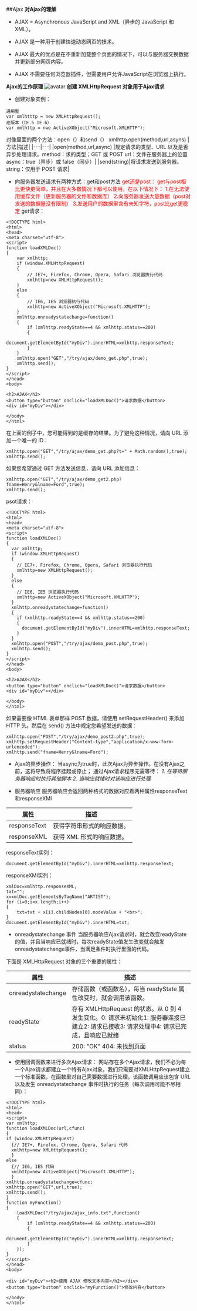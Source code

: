 ##Ajax
**对Ajax的理解**
+ AJAX = Asynchronous JavaScript and XML（异步的 JavaScript 和 XML）。

+ AJAX 是一种用于创建快速动态网页的技术。

+ AJAX 最大的优点是在不重新加载整个页面的情况下，可以与服务器交换数据并更新部分网页内容。

+ AJAX 不需要任何浏览器插件，但需要用户允许JavaScript在浏览器上执行。

**Ajax的工作原理**
![avatar](/img/Ajax1.png)
**创建 XMLHttpRequest 对象用于Ajax请求**
+ 创建对象实例：
```
通用型
var xmlhtttp = new XMLHttpRequest();
老版本（IE.5 IE.6）
var xmlhttp = nwe ActiveXObject("Microsoft.XMLHTTP");
```
对像里面的两个方法：open（）和send（）
xmlhttp.open(method,url,asyns)
|方法|描述|
|---|---|
|open(method,url,async)	|规定请求的类型、URL 以及是否异步处理请求。method：求的类型；GET 或 POST url：文件在服务器上的位置 async：true（异步）或 false（同步）|
|send(string)|将请求发送到服务器。string：仅用于 POST 请求|

+ 向服务器发送请求有两种方式：get和post方法
<font style="color:red">get还是post：
get与post相比更快更简单，并且在大多数情况下都可以使用，在以下情况下：
1.在无法使用缓存文件（更新服务器的文件和数据库）
2.向服务器发送大量数据（post对发送的数据量没有限制）
3.发送用户的数据里含有未知字符，post比get更稳定</font>
get请求：
```
<!DOCTYPE html>
<html>
<head>
<meta charset="utf-8">
<script>
function loadXMLDoc()
{
	var xmlhttp;
	if (window.XMLHttpRequest)
	{
		// IE7+, Firefox, Chrome, Opera, Safari 浏览器执行代码
		xmlhttp=new XMLHttpRequest();
	}
	else
	{
		// IE6, IE5 浏览器执行代码
		xmlhttp=new ActiveXObject("Microsoft.XMLHTTP");
	}
	xmlhttp.onreadystatechange=function()
	{
		if (xmlhttp.readyState==4 && xmlhttp.status==200)
		{
			document.getElementById("myDiv").innerHTML=xmlhttp.responseText;
		}
	}
	xmlhttp.open("GET","/try/ajax/demo_get.php",true);
	xmlhttp.send();
}
</script>
</head>
<body>

<h2>AJAX</h2>
<button type="button" onclick="loadXMLDoc()">请求数据</button>
<div id="myDiv"></div>

</body>
</html>
```
在上面的例子中，您可能得到的是缓存的结果。为了避免这种情况，请向 URL 添加一个唯一的 ID：
```
xmlhttp.open("GET","/try/ajax/demo_get.php?t=" + Math.random(),true);
xmlhttp.send();
```
如果您希望通过 GET 方法发送信息，请向 URL 添加信息：
```
xmlhttp.open("GET","/try/ajax/demo_get2.php?fname=Henry&lname=Ford",true);
xmlhttp.send();
```
psot请求：
```
<!DOCTYPE html>
<html>
<head>
<meta charset="utf-8">
<script>
function loadXMLDoc()
{
  var xmlhttp;
  if (window.XMLHttpRequest)
  {
    // IE7+, Firefox, Chrome, Opera, Safari 浏览器执行代码
    xmlhttp=new XMLHttpRequest();
  }
  else
  {
    // IE6, IE5 浏览器执行代码
    xmlhttp=new ActiveXObject("Microsoft.XMLHTTP");
  }
  xmlhttp.onreadystatechange=function()
  {
    if (xmlhttp.readyState==4 && xmlhttp.status==200)
    {
      document.getElementById("myDiv").innerHTML=xmlhttp.responseText;
    }
  }
  xmlhttp.open("POST","/try/ajax/demo_post.php",true);
  xmlhttp.send();
}
</script>
</head>
<body>

<h2>AJAX</h2>
<button type="button" onclick="loadXMLDoc()">请求数据</button>
<div id="myDiv"></div>
 
</body>
</html>
```
如果需要像 HTML 表单那样 POST 数据，请使用 setRequestHeader() 来添加 HTTP 头。然后在 send() 方法中规定您希望发送的数据：
```
xmlhttp.open("POST","/try/ajax/demo_post2.php",true);
xmlhttp.setRequestHeader("Content-type","application/x-www-form-urlencoded");
xmlhttp.send("fname=Henry&lname=Ford");
```

+ Ajax的异步操作：
当async为true时，此次Ajax为异步操作。在没有Ajax之前，这将导致将程序挂起或停止；
通过Ajax请求程序无需等待：
 *1. 在等待服务器响应时执行其他脚本*
 *2. 当响应就绪时对该响应进行处理*

 + 服务器响应
 服务器响应会返回两种格式的数据对应着两种属性responseText和responseXMl
 	
|属性|描述|
|---|---|
|responseText|获得字符串形式的响应数据。|
|responseXML|获得 XML 形式的响应数据。|
responseText实列：
```
document.getElementById("myDiv").innerHTML=xmlhttp.responseText;
```
responseXMl实列：
```
xmlDoc=xmlhttp.responseXML;
txt="";
x=xmlDoc.getElementsByTagName("ARTIST");
for (i=0;i<x.length;i++)
{
    txt=txt + x[i].childNodes[0].nodeValue + "<br>";
}
document.getElementById("myDiv").innerHTML=txt;
```
+ onreadystatechange 事件
当服务器响应Ajax请求时，就会改变readyState的值，并且当响应已就绪时，每次readyState值发生改变就会触发onreadystatechange事件，当满足条件时执行里面的代码。

下面是 XMLHttpRequest 对象的三个重要的属性：

|属性|描述|
|---|---|
|onreadystatechange|存储函数（或函数名），每当 readyState 属性改变时，就会调用该函数。|
|readyState|存有 XMLHttpRequest 的状态。从 0 到 4 发生变化。0: 请求未初始化1: 服务器连接已建立2: 请求已接收3: 请求处理中4: 请求已完成，且响应已就绪|
|status	|200: "OK"  404: 未找到页面|


+ 使用回调函数来进行多次Ajax请求：
网站存在多个Ajax请求，我们不必为每一个Ajax请求都建立一个特有Ajax对象，我们只需要对XMLHttpRequest建立一个标准函数，在函数里对自己需要数据进行处理。该函数调用应该包含 URL 以及发生 onreadystatechange 事件时执行的任务（每次调用可能不尽相同）：
```
<!DOCTYPE html>
<html>
<head>
<script>
var xmlhttp;
function loadXMLDoc(url,cfunc)
{
if (window.XMLHttpRequest)
  {// IE7+, Firefox, Chrome, Opera, Safari 代码
  xmlhttp=new XMLHttpRequest();
  }
else
  {// IE6, IE5 代码
  xmlhttp=new ActiveXObject("Microsoft.XMLHTTP");
  }
xmlhttp.onreadystatechange=cfunc;
xmlhttp.open("GET",url,true);
xmlhttp.send();
}
function myFunction()
{
	loadXMLDoc("/try/ajax/ajax_info.txt",function()
	{
		if (xmlhttp.readyState==4 && xmlhttp.status==200)
		{
			document.getElementById("myDiv").innerHTML=xmlhttp.responseText;
		}
	});
}
</script>
</head>
<body>

<div id="myDiv"><h2>使用 AJAX 修改文本内容</h2></div>
<button type="button" onclick="myFunction()">修改内容</button>

</body>
</html>
```